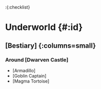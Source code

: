 :{:checklist}

# Underworld {#:id}

## [Bestiary] {:columns=small}

### Around [Dwarven Castle]
* [Armadillo]
* [Goblin Captain]
* [Magma Tortoise]